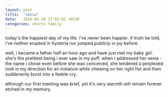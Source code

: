 ```yaml
---
layout: post
title:  "xenia"
date:   2016-05-20 17:01:01 +0530
categories: shorts family
---
```

today's the happiest day of my life. i've never been happier. if truth be told, i've neither erupted in hysteria nor jumped publicly in joy before.

well, i became a father half an hour ago and have just met my baby girl. she's the prettiest being i ever saw in my puff. when i addressed her xenia - the name i chose even before she was conceived, she tendered a perplexed look in my direction for an instance while chewing on her right fist and then suddenenly burst into a feeble cry.

although our first meeting was brief, yet it's very warmth will remain forever etched in my memory.
